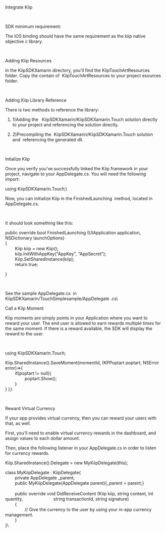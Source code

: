 Integrate Kiip

 

SDK minimum requirement:

The IOS binding should have the same requirement as the kiip native
objective c library.

 

Adding Kiip Resources

In the KiipSDKXamarin directory, you'll find the KiipTouchArtResources
folder. Copy the contain of  KiipTouchArtResources to your project
esources folder.

 

Adding Kiip Library Reference

There is two methods to reference the library:

1.  1)Adding the   KiipSDKXamarin/KiipSDKXamarin.Touch solution directly
    to your project and referencing the solution directly. 

2.  2)Precompiling the  KiipSDKXamarin/KiipSDKXamarin.Touch solution and
     referencing the generated dll. 

 

Intialize Kiip

Once you verify you’ve successfully linked the Kiip framework in your
project, navigate to your AppDelegate.cs. You will need the following
import:

using KiipSDKXamarin.Touch;\

Now, you can initialize Kiip in the FinishedLaunching  method, located
in AppDelegate.cs.

 

It should look something like this:

public override bool FinishedLaunching (UIApplication application,
NSDictionary launchOptions)\
{\
        Kiip kiip = new Kiip();\
        kiip.InitWithAppKey("AppKey", "AppSecret");\
        Kiip.SetSharedInstance(kiip);\
        return true;

}

 

See the sample AppDelegate.cs  in
KiipSDKXamarin/TouchSimplesample/AppDelegate .cs\

Call a Kiip Moment

Kiip moments are simply points in your Application where you want to
reward your user. The end user is allowed to earn rewards multiple times
for the same moment. If there is a reward available, the SDK will
display the reward to the user.

 

using KiipSDKXamarin.Touch;

Kiip.SharedInstance().SaveMoment(momentId, (KPPoptart poptart, NSError
error)=\>{\
        if(poptart != null){\
                poptart.Show();\
        }\
} );\

 

Reward Virtual Currency

If your app provides virtual currency, then you can reward your users
with that, as well.

First, you’ll need to enable virtual currency rewards in the dashboard,
and assign values to each dollar amount.

Then, place the following listener in your AppDelegate.cs in order to
listen for currency rewards.

Kiip.SharedInstance().Delegate = new MyKiipDelegate(this);

class MyKiipDelegate : KiipDelegate{\
        private AppDelegate \_parent;\
        public MyKiipDelegate(AppDelegate parent){\_parent = parent;}\
\
        public override void DidReceiveContent (Kiip kiip, string
content, int quantity,                         string transactionId,
string signature)\
        {\
                // Give the currency to the user by using your in-app
currency management.\
        }\
}\


